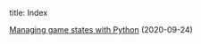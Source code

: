 title: Index

[Managing game states with Python](./content/managing-game-states-with-python.html) (2020-09-24)

